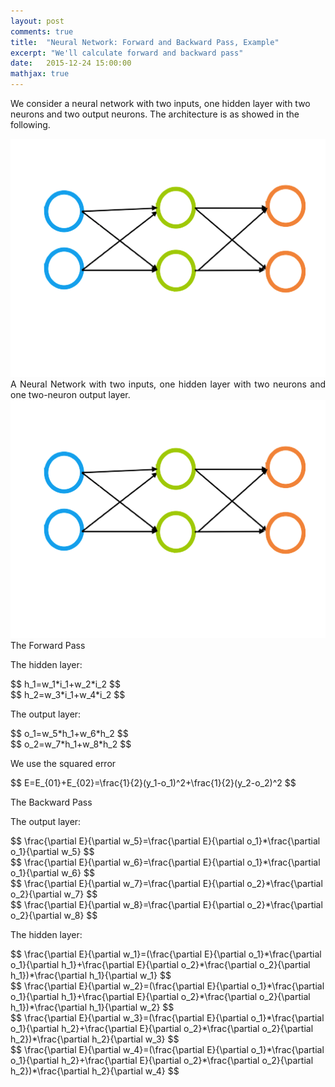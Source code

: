 ```yaml
---
layout: post
comments: true
title:  "Neural Network: Forward and Backward Pass, Example"
excerpt: "We'll calculate forward and backward pass"
date:   2015-12-24 15:00:00
mathjax: true
---
```


We consider a neural network with two inputs, one hidden layer with two neurons and two output neurons. The architecture is as showed in the following.

<div class="imgcap">
<img src="/assets/NN2-2-2.png">
<div class="thecap" style="text-align:justify"> A Neural Network with two inputs, one hidden layer with two neurons and one two-neuron output layer. 
</div>

<div style="text-align:center;"><img src="/assets/NN2-2-2.png"></div>
The Forward Pass

The hidden layer:

<div>
$$
h_1=w_1*i_1+w_2*i_2
$$
</div>

<div>
$$
h_2=w_3*i_1+w_4*i_2
$$
</div>

The output layer:

<div>
$$
o_1=w_5*h_1+w_6*h_2
$$
</div>

<div>
$$
o_2=w_7*h_1+w_8*h_2
$$
</div>

We use the squared error

<div>
$$
E=E_{01}+E_{02}=\frac{1}{2}(y_1-o_1)^2+\frac{1}{2}(y_2-o_2)^2
$$
</div>

The Backward Pass

The output layer:

<div>
$$
\frac{\partial E}{\partial w_5}=\frac{\partial E}{\partial o_1}*\frac{\partial o_1}{\partial w_5}
$$
</div>

<div>
$$
\frac{\partial E}{\partial w_6}=\frac{\partial E}{\partial o_1}*\frac{\partial o_1}{\partial w_6}
$$
</div>

<div>
$$
\frac{\partial E}{\partial w_7}=\frac{\partial E}{\partial o_2}*\frac{\partial o_2}{\partial w_7}
$$
</div>

<div>
$$
\frac{\partial E}{\partial w_8}=\frac{\partial E}{\partial o_2}*\frac{\partial o_2}{\partial w_8}
$$
</div>

The hidden layer:

<div>
$$
\frac{\partial E}{\partial w_1}=(\frac{\partial E}{\partial o_1}*\frac{\partial o_1}{\partial h_1}+\frac{\partial E}{\partial o_2}*\frac{\partial o_2}{\partial h_1})*\frac{\partial h_1}{\partial w_1}
$$
</div>

<div>
$$
\frac{\partial E}{\partial w_2}=(\frac{\partial E}{\partial o_1}*\frac{\partial o_1}{\partial h_1}+\frac{\partial E}{\partial o_2}*\frac{\partial o_2}{\partial h_1})*\frac{\partial h_1}{\partial w_2}
$$
</div>

<div>
$$
\frac{\partial E}{\partial w_3}=(\frac{\partial E}{\partial o_1}*\frac{\partial o_1}{\partial h_2}+\frac{\partial E}{\partial o_2}*\frac{\partial o_2}{\partial h_2})*\frac{\partial h_2}{\partial w_3}
$$
</div>

<div>
$$
\frac{\partial E}{\partial w_4}=(\frac{\partial E}{\partial o_1}*\frac{\partial o_1}{\partial h_2}+\frac{\partial E}{\partial o_2}*\frac{\partial o_2}{\partial h_2})*\frac{\partial h_2}{\partial w_4}
$$
</div>

